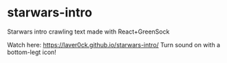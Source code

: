 # starwars-intro
Starwars intro crawling text made with React+GreenSock

Watch here: https://laver0ck.github.io/starwars-intro/
Turn sound on with a bottom-legt icon!
